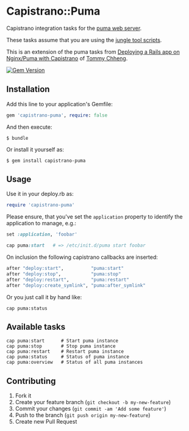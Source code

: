 # Capistrano::Puma

Capistrano integration tasks for the [puma web server](https://github.com/puma/puma).

These tasks assume that you are using the [jungle tool scripts](https://github.com/puma/puma/tree/master/tools/jungle).

This is an extension of the puma tasks from [Deploying a Rails app on Nginx/Puma with Capistrano](http://tommy.chheng.com/2013/01/23/deploying-a-rails-app-on-nginxpuma-with-capistrano) of [Tommy Chheng](https://github.com/tc).

[![Gem Version](https://badge.fury.io/rb/capistrano-puma.png)](http://badge.fury.io/rb/capistrano-puma)

## Installation

Add this line to your application's Gemfile:

```ruby
gem 'capistrano-puma', require: false
```

And then execute:

    $ bundle

Or install it yourself as:

    $ gem install capistrano-puma

## Usage

Use it in your deploy.rb as:

```ruby
require 'capistrano-puma'
```

Please ensure, that you've set the `application` property to identify the application to manage, e.g.:

```ruby
set :application, 'foobar'

cap puma:start   # => /etc/init.d/puma start foobar
```

On inclusion the following capistrano callbacks are inserted:

```ruby
after "deploy:start",          "puma:start"
after "deploy:stop",           "puma:stop"
after "deploy:restart",        "puma:restart"
after "deploy:create_symlink", "puma:after_symlink"
```

Or you just call it by hand like:

    cap puma:status

## Available tasks

    cap puma:start      # Start puma instance
    cap puma:stop       # Stop puma instance
    cap puma:restart    # Restart puma instance
    cap puma:status     # Status of puma instance
    cap puma:overview   # Status of all puma instances

## Contributing

1. Fork it
2. Create your feature branch (`git checkout -b my-new-feature`)
3. Commit your changes (`git commit -am 'Add some feature'`)
4. Push to the branch (`git push origin my-new-feature`)
5. Create new Pull Request
